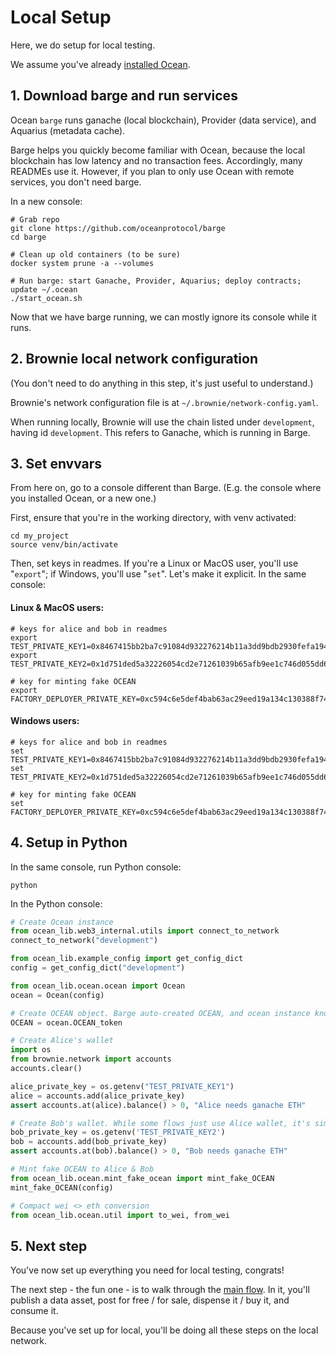 <!--
Copyright 2022 Ocean Protocol Foundation
SPDX-License-Identifier: Apache-2.0
-->

# Local Setup

Here, we do setup for local testing.

We assume you've already [installed Ocean](install.md).

## 1. Download barge and run services

Ocean `barge` runs ganache (local blockchain), Provider (data service), and Aquarius (metadata cache).

Barge helps you quickly become familiar with Ocean, because the local blockchain has low latency and no transaction fees. Accordingly, many READMEs use it. However, if you plan to only use Ocean with remote services, you don't need barge.

In a new console:

```console
# Grab repo
git clone https://github.com/oceanprotocol/barge
cd barge

# Clean up old containers (to be sure)
docker system prune -a --volumes

# Run barge: start Ganache, Provider, Aquarius; deploy contracts; update ~/.ocean
./start_ocean.sh
```

Now that we have barge running, we can mostly ignore its console while it runs.

## 2. Brownie local network configuration

(You don't need to do anything in this step, it's just useful to understand.)

Brownie's network configuration file is at `~/.brownie/network-config.yaml`.

When running locally, Brownie will use the chain listed under `development`, having id `development`. This refers to Ganache, which is running in Barge.

## 3. Set envvars

From here on, go to a console different than Barge. (E.g. the console where you installed Ocean, or a new one.)

First, ensure that you're in the working directory, with venv activated:

```console
cd my_project
source venv/bin/activate
```

Then, set keys in readmes. If you're a Linux or MacOS user, you'll use "`export`"; if Windows, you'll use "`set`". Let's make it explicit. In the same console:

#### Linux & MacOS users:
```console
# keys for alice and bob in readmes
export TEST_PRIVATE_KEY1=0x8467415bb2ba7c91084d932276214b11a3dd9bdb2930fefa194b666dd8020b99
export TEST_PRIVATE_KEY2=0x1d751ded5a32226054cd2e71261039b65afb9ee1c746d055dd699b1150a5befc

# key for minting fake OCEAN
export FACTORY_DEPLOYER_PRIVATE_KEY=0xc594c6e5def4bab63ac29eed19a134c130388f74f019bc74b8f4389df2837a58
```

#### Windows users:
```console
# keys for alice and bob in readmes
set TEST_PRIVATE_KEY1=0x8467415bb2ba7c91084d932276214b11a3dd9bdb2930fefa194b666dd8020b99
set TEST_PRIVATE_KEY2=0x1d751ded5a32226054cd2e71261039b65afb9ee1c746d055dd699b1150a5befc

# key for minting fake OCEAN
set FACTORY_DEPLOYER_PRIVATE_KEY=0xc594c6e5def4bab63ac29eed19a134c130388f74f019bc74b8f4389df2837a58
```

## 4. Setup in Python

In the same console, run Python console:
```console
python
```

In the Python console:
```python
# Create Ocean instance
from ocean_lib.web3_internal.utils import connect_to_network
connect_to_network("development")

from ocean_lib.example_config import get_config_dict
config = get_config_dict("development")

from ocean_lib.ocean.ocean import Ocean
ocean = Ocean(config)

# Create OCEAN object. Barge auto-created OCEAN, and ocean instance knows
OCEAN = ocean.OCEAN_token

# Create Alice's wallet
import os
from brownie.network import accounts
accounts.clear()

alice_private_key = os.getenv("TEST_PRIVATE_KEY1")
alice = accounts.add(alice_private_key)
assert accounts.at(alice).balance() > 0, "Alice needs ganache ETH"

# Create Bob's wallet. While some flows just use Alice wallet, it's simpler to do all here.
bob_private_key = os.getenv('TEST_PRIVATE_KEY2')
bob = accounts.add(bob_private_key)
assert accounts.at(bob).balance() > 0, "Bob needs ganache ETH"

# Mint fake OCEAN to Alice & Bob
from ocean_lib.ocean.mint_fake_ocean import mint_fake_OCEAN
mint_fake_OCEAN(config)

# Compact wei <> eth conversion
from ocean_lib.ocean.util import to_wei, from_wei
```

## 5. Next step

You've now set up everything you need for local testing, congrats!

The next step - the fun one - is to walk through the [main flow](main-flow.md). In it, you'll publish a data asset, post for free / for sale, dispense it / buy it, and consume it.

Because you've set up for local, you'll be doing all these steps on the local network.
